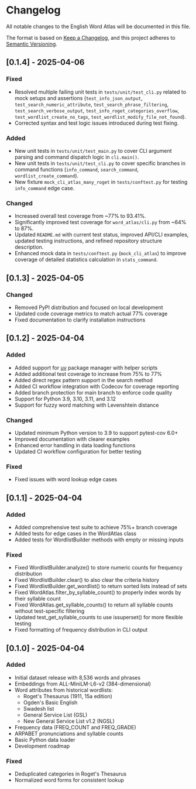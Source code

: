 # Changelog

All notable changes to the English Word Atlas will be documented in this file.

The format is based on [Keep a Changelog](https://keepachangelog.com/en/1.0.0/),
and this project adheres to [Semantic Versioning](https://semver.org/spec/v2.0.0.html).

## [0.1.4] - 2025-04-06

### Fixed
- Resolved multiple failing unit tests in `tests/unit/test_cli.py` related to mock setups and assertions (`test_info_json_output`, `test_search_numeric_attribute`, `test_search_phrase_filtering`, `test_search_verbose_output`, `test_info_roget_categories_overflow`, `test_wordlist_create_no_tags`, `test_wordlist_modify_file_not_found`).
- Corrected syntax and test logic issues introduced during test fixing.

### Added
- New unit tests in `tests/unit/test_main.py` to cover CLI argument parsing and command dispatch logic in `cli.main()`.
- New unit tests in `tests/unit/test_cli.py` to cover specific branches in command functions (`info_command`, `search_command`, `wordlist_create_command`).
- New fixture `mock_cli_atlas_many_roget` in `tests/conftest.py` for testing `info_command` edge case.

### Changed
- Increased overall test coverage from ~77% to 93.41%.
- Significantly improved test coverage for `word_atlas/cli.py` from ~64% to 87%.
- Updated `README.md` with current test status, improved API/CLI examples, updated testing instructions, and refined repository structure description.
- Enhanced mock data in `tests/conftest.py` (`mock_cli_atlas`) to improve coverage of detailed statistics calculation in `stats_command`.

## [0.1.3] - 2025-04-05

### Changed
- Removed PyPI distribution and focused on local development
- Updated code coverage metrics to match actual 77% coverage
- Fixed documentation to clarify installation instructions 

## [0.1.2] - 2025-04-04

### Added
- Added support for [uv](https://github.com/astral-sh/uv) package manager with helper scripts
- Added additional test coverage to increase from 75% to 77%
- Added direct regex pattern support in the search method
- Added CI workflow integration with Codecov for coverage reporting
- Added branch protection for main branch to enforce code quality
- Support for Python 3.9, 3.10, 3.11, and 3.12
- Support for fuzzy word matching with Levenshtein distance

### Changed
- Updated minimum Python version to 3.9 to support pytest-cov 6.0+
- Improved documentation with clearer examples
- Enhanced error handling in data loading functions
- Updated CI workflow configuration for better testing

### Fixed
- Fixed issues with word lookup edge cases

## [0.1.1] - 2025-04-04

### Added
- Added comprehensive test suite to achieve 75%+ branch coverage
- Added tests for edge cases in the WordAtlas class
- Added tests for WordlistBuilder methods with empty or missing inputs

### Fixed
- Fixed WordlistBuilder.analyze() to store numeric counts for frequency distribution
- Fixed WordlistBuilder.clear() to also clear the criteria history
- Fixed WordlistBuilder.get_wordlist() to return sorted lists instead of sets
- Fixed WordAtlas.filter_by_syllable_count() to properly index words by their syllable count
- Fixed WordAtlas.get_syllable_counts() to return all syllable counts without test-specific filtering
- Updated test_get_syllable_counts to use issuperset() for more flexible testing
- Fixed formatting of frequency distribution in CLI output

## [0.1.0] - 2025-04-04

### Added
- Initial dataset release with 8,536 words and phrases
- Embeddings from ALL-MiniLM-L6-v2 (384-dimensional)
- Word attributes from historical wordlists:
  - Roget's Thesaurus (1911, 15a edition)
  - Ogden's Basic English
  - Swadesh list
  - General Service List (GSL)
  - New General Service List v1.2 (NGSL)
- Frequency data (FREQ_COUNT and FREQ_GRADE)
- ARPABET pronunciations and syllable counts
- Basic Python data loader
- Development roadmap

### Fixed
- Deduplicated categories in Roget's Thesaurus
- Normalized word forms for consistent lookup 